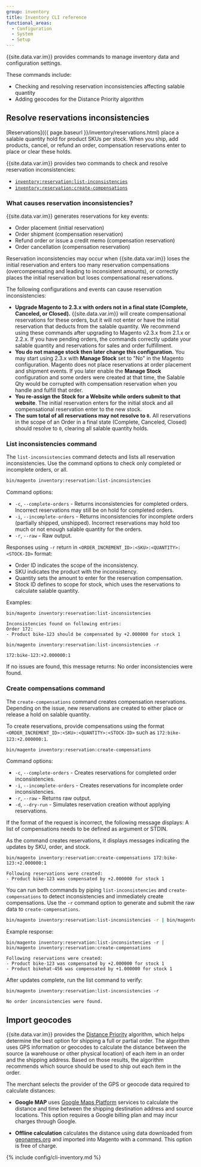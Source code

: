 ```yaml
---
group: inventory
title: Inventory CLI reference
functional_areas:
  - Configuration
  - System
  - Setup
---
```


{{site.data.var.im}} provides commands to manage inventory data and configuration settings.

These commands include:

- Checking and resolving reservation inconsistencies affecting salable quantity
- Adding geocodes for the Distance Priority algorithm

## Resolve reservations inconsistencies

[Reservations]({{ page.baseurl }}/inventory/reservations.html) place a salable quantity hold for product SKUs per stock. When you ship, add products, cancel, or refund an order, compensation reservations enter to place or clear these holds.

{{site.data.var.im}} provides two commands to check and resolve reservation inconsistencies:

- [`inventory:reservation:list-inconsistencies`](#list-inconsistencies-command)
- [`inventory:reservation:create-compensations`](#create-compensations-command)

### What causes reservation inconsistencies?

{{site.data.var.im}} generates reservations for key events:

- Order placement (initial reservation)
- Order shipment (compensation reservation)
- Refund order or issue a credit memo (compensation reservation)
- Order cancellation (compensation reservation)

Reservation inconsistencies may occur when {{site.data.var.im}} loses the initial reservation and enters too many reservation compensations (overcompensating and leading to inconsistent amounts), or correctly places the initial reservation but loses compensational reservations.

The following configurations and events can cause reservation inconsistencies:

- **Upgrade Magento to 2.3.x with orders not in a final state (Complete, Canceled, or Closed).** {{site.data.var.im}} will create compensational reservations for these orders, but it will not enter or have the initial reservation that deducts from the salable quantity. We recommend using these commands after upgrading to Magento v2.3.x from 2.1.x or 2.2.x. If you have pending orders, the commands correctly update your salable quantity and reservations for sales and order fulfillment.
- **You do not manage stock then later change this configuration.** You may start using 2.3.x with **Manage Stock** set to "No" in the Magento configuration. Magento does not place reservations at order placement and shipment events. If you later enable the **Manage Stock** configuration and some orders were created at that time, the Salable Qty would be corrupted with compensation reservation when you handle and fulfill that order.
- **You re-assign the Stock for a Website while orders submit to that website**. The initial reservation enters for the initial stock and all compensational reservation enter to the new stock.
- **The sum total of all reservations may not resolve to `0`.** All reservations in the scope of an Order in a final state (Complete, Canceled, Closed) should resolve to `0`, clearing all salable quantity holds.

### List inconsistencies command

The `list-inconsistencies` command detects and lists all reservation inconsistencies. Use the command options to check only completed or incomplete orders, or all.

```bash
bin/magento inventory:reservation:list-inconsistencies
```

Command options:

- `-c`, `--complete-orders` - Returns inconsistencies for completed orders. Incorrect reservations may still be on hold for completed orders.
- `-i`, `--incomplete-orders` - Returns inconsistencies for incomplete orders (partially shipped, unshipped). Incorrect reservations may hold too much or not enough salable quantity for the orders.
- `-r`, `--raw` - Raw output.

Responses using `-r` return in `<ORDER_INCREMENT_ID>:<SKU>:<QUANTITY>:<STOCK-ID>` format:

- Order ID indicates the scope of the inconsistency.
- SKU indicates the product with the inconsistency.
- Quantity sets the amount to enter for the reservation compensation.
- Stock ID defines to scope for stock, which uses the reservations to calculate salable quantity.

Examples:

```terminal
bin/magento inventory:reservation:list-inconsistencies

Inconsistencies found on following entries:
Order 172:
- Product bike-123 should be compensated by +2.000000 for stock 1
```

```terminal
bin/magento inventory:reservation:list-inconsistencies -r

172:bike-123:+2.000000:1
```

If no issues are found, this message returns: No order inconsistencies were found.

### Create compensations command

The `create-compensations` command creates compensation reservations. Depending on the issue, new reservations are created to either place or release a hold on salable quantity.

To create reservations, provide compensations using the format `<ORDER_INCREMENT_ID>:<SKU>:<QUANTITY>:<STOCK-ID>` such as `172:bike-123:+2.000000:1`.

```bash
bin/magento inventory:reservation:create-compensations
```

Command options:

- `-c`, `--complete-orders` - Creates reservations for completed order inconsistencies.
- `-i`, `--incomplete-orders` - Creates reservations for incomplete order inconsistencies.
- `-r`, `--raw` - Returns raw output.
- `-d`, `--dry-run` - Simulates reservation creation without applying reservations.

If the format of the request is incorrect, the following message displays: A list of compensations needs to be defined as argument or STDIN.

As the command creates reservations, it displays messages indicating the updates by SKU, order, and stock.

```terminal
bin/magento inventory:reservation:create-compensations 172:bike-123:+2.000000:1

Following reservations were created:
- Product bike-123 was compensated by +2.000000 for stock 1
```

You can run both commands by piping `list-inconsistencies` and `create-compensations` to detect inconsistencies and immediately create compensations. Use the `-r` command option to generate and submit the raw data to `create-compensations`.

```bash
bin/magento inventory:reservation:list-inconsistencies -r | bin/magento inventory:reservation:create-compensations
```

Example response:

```terminal
bin/magento inventory:reservation:list-inconsistencies -r | bin/magento inventory:reservation:create-compensations

Following reservations were created:
- Product bike-123 was compensated by +2.000000 for stock 1
- Product bikehat-456 was compensated by +1.000000 for stock 1
```

After updates complete, run the list command to verify:

```terminal
bin/magento inventory:reservation:list-inconsistencies -r

No order inconsistencies were found.
```

## Import geocodes

{{site.data.var.im}} provides the [Distance Priority](https://docs.magento.com/m2/ce/user_guide/catalog/inventory-configure-distance-priority.html) algorithm, which helps determine the best option for shipping a full or partial order. The algorithm uses GPS information or geocodes to calculate the distance between the source (a warehouse or other physical location) of each item in an order and the shipping address. Based on those results, the algorithm recommends which source should be used to ship out each item in the order.

The merchant selects the provider of the GPS or geocode data required to calculate distances:

* **Google MAP** uses [Google Maps Platform](https://cloud.google.com/maps-platform) services to calculate the distance and time between the shipping destination address and source locations. This option requires a Google billing plan and may incur charges through Google.

* **Offline calculation** calculates the distance using data downloaded from [geonames.org](https://www.geonames.org/) and imported into Magento with a command. This option is free of charge.

{% include config/cli-inventory.md %}
